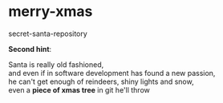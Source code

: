# merry-xmas
secret-santa-repository

**Second hint**:

Santa is really old fashioned,  
and even if in software development has found a new passion,  
he can't get enough of reindeers, shiny lights and snow,  
even a **piece of xmas tree** in git he'll throw
